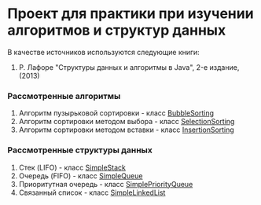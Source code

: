 # Проект для практики при изучении алгоритмов и структур данных

В качестве источников используются следующие книги:
1. Р. Лафоре "Структуры данных и алгоритмы в Java", 2-е издание, (2013)

### Рассмотренные алгоритмы
1. Алгоритм пузырьковой сортировки - класс [BubbleSorting](https://github.com/Petrovvich/algorithms-book/blob/master/src/main/java/ru/petrovich/algorithms/book/algorithms/sorting/BubbleSorting.java)
1. Алгоритм сортировки методом выбора - класс [SelectionSorting](https://github.com/Petrovvich/algorithms-book/blob/master/src/main/java/ru/petrovich/algorithms/book/algorithms/sorting/SelectionSorting.java)
1. Алгоритм сортировки методом вставки - класс [InsertionSorting](https://github.com/Petrovvich/algorithms-book/blob/master/src/main/java/ru/petrovich/algorithms/book/algorithms/sorting/InsertionSorting.java)

### Рассмотренные структуры данных
1. Стек (LIFO) - класс [SimpleStack](https://github.com/Petrovvich/algorithms-book/blob/master/src/main/java/ru/petrovich/algorithms/book/data/structures/SimpleStack.java)
1. Очередь (FIFO) - класс [SimpleQueue](https://github.com/Petrovvich/algorithms-book/blob/master/src/main/java/ru/petrovich/algorithms/book/data/structures/SimpleQueue.java)
1. Приоритутная очередь - класс [SimplePriorityQueue](https://github.com/Petrovvich/algorithms-book/blob/master/src/main/java/ru/petrovich/algorithms/book/data/structures/SimplePriorityQueue.java)
1. Связанный список - класс [SimpleLinkedList](https://github.com/Petrovvich/algorithms-book/blob/master/src/main/java/ru/petrovich/algorithms/book/data/structures/SimpleLinkedList.java)